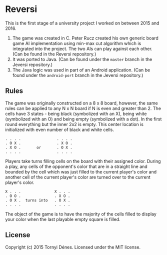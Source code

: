 # Reversi

This is the first stage of a university project I worked on between 2015 and 2016.

1. The game was created in C. Peter Rucz created his own generic board game AI implementation using min-max cut algorithm which is integrated into the project. The two AIs can play against each other. (Can be found in the Reversi repository.)
2. It was ported to Java. (Can be found under the `master` branch in the Jeversi repository.)
3. The Java logic was used in part of an Android application. (Can be found under the `android-port` branch in the Jeversi repository.)

## Rules

The game was originally constructed on a 8 x 8 board, however, the same rules can be applied to any N x N board if N is even and greater than 2. The cells have 3 states - being black (symbolized with an X), being white (symbolized with an O) and being empty (symbolized with a dot). In the first round everything but the inner 2x2 is empty. This center location is initialized with even number of black and white cells.

```
. . . .                . . . .
. O X .                . X O .
. X O .       or       . O X .
. . . .                . . . .
```

Players take turns filling cells on the board with their assigned color. During a play, any cells of the opponent's color that are in a straight line and bounded by the cell which was just filled to the current player's color and another cell of the current player's color are turned over to the current player's color.

```
X . . .               X . . .
. O O .               . X O .
. O X .  turns into   . O X .
. . . .               . . . .
```


The object of the game is to have the majority of the cells filled to display your color when the last playable empty square is filled.

## License

Copyright (c) 2015 Tornyi Dénes. Licensed under the MIT license.